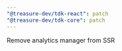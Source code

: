 ```yaml
---
"@treasure-dev/tdk-react": patch
"@treasure-dev/tdk-core": patch
---
```


Remove analytics manager from SSR
